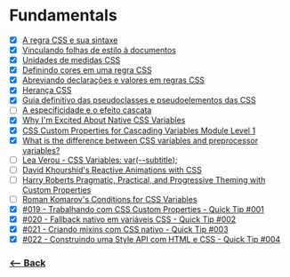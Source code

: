# Fundamentals

- [x] [A regra CSS e sua sintaxe](http://www.maujor.com/tutorial/sintaxetut.php)
- [x] [Vinculando folhas de estilo à documentos](http://www.maujor.com/tutorial/insetut.php)
- [x] [Unidades de medidas CSS](http://www.maujor.com/tutorial/unidades-de-medidas-css.php)
- [x] [Definindo cores em uma regra CSS](http://www.maujor.com/tutorial/cores.php)
- [x] [Abreviando declarações e valores em regras CSS](http://www.maujor.com/tutorial/abreviacss.php)
- [x] [Herança CSS](http://www.maujor.com/tutorial/heranca-css.php)
- [x] [Guia definitivo das pseudoclasses e pseudoelementos das CSS](http://www.maujor.com/tutorial/guia-definitivo-das-pseudoclasses-e-pseudoelementos-css.php)
- [ ] [A especificidade e o efeito cascata](http://www.maujor.com/tutorial/especificidade.php)
- [x] [Why I'm Excited About Native CSS Variables](https://philipwalton.com/articles/why-im-excited-about-native-css-variables/)
- [x] [CSS Custom Properties for Cascading Variables Module Level 1](https://drafts.csswg.org/css-variables/)
- [x] [What is the difference between CSS variables and preprocessor variables?](https://css-tricks.com/difference-between-types-of-css-variables/?ref=webdesignernews.com)
- [ ] [Lea Verou - CSS Variables: var(--subtitle);](https://www.youtube.com/watch?v=2an6-WVPuJU&feature=youtu.be)
- [ ] [David Khourshid's Reactive Animations with CSS](https://youtu.be/lTCukb6Zn3g)
- [ ] [Harry Roberts Pragmatic, Practical, and Progressive Theming with Custom Properties](http://csswizardry.com/2016/10/pragmatic-practical-progressive-theming-with-custom-properties/)
- [ ] [Roman Komarov's Conditions for CSS Variables](http://kizu.ru/en/fun/conditions-for-css-variables/)
- [x] [#019 - Trabalhando com CSS Custom Properties - Quick Tip #001](https://www.youtube.com/watch?v=NAp1FX9mGPU&list=PLgcWRW66amTnK9RhsViFHd3B7-pUW02U1)
- [x] [#020 - Fallback nativo em variáveis CSS - Quick Tip #002](https://www.youtube.com/watch?v=3joOXJkSM58&list=PLgcWRW66amTnK9RhsViFHd3B7-pUW02U1&index=2)
- [x] [#021 - Criando mixins com CSS nativo - Quick Tip #003](https://www.youtube.com/watch?v=hs1mASz6coA&list=PLgcWRW66amTnK9RhsViFHd3B7-pUW02U1&index=3)
- [x] [#022 - Construindo uma Style API com HTML e CSS - Quick Tip #004](https://www.youtube.com/watch?v=KYym_KyiVm8&index=4&list=PLgcWRW66amTnK9RhsViFHd3B7-pUW02U1)

### [<-- Back](https://github.com/simoneas02/crazy-learning/)
